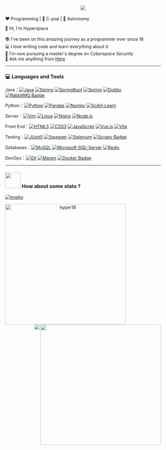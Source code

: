 <h1 align="center">
  <a href="https://git.io/typing-svg">
    <img src="https://readme-typing-svg.herokuapp.com/?lines=Hello,+There!+👋;This+is+Hyperspace...;Nice+to+meet+you!&center=true&size=28">
  </a>
</h1>


:heart: Programming | :black_heart: C-pop | :blue_heart: Astronomy

<p align="left">
  🔭 Hi, I'm Hyperspace
  <br><br>
  📚 I've been on this amazing journey as a programmer ever since 18
  <br>
  💻 I love writing code and learn everything about it
  <br>
    🔬 I'm now pursuing a master's degree on <i>Cyberspace Security</i>
  <br>
  💬 Ask me anything from <a href="https://github.com/hyper18/hyper18/issues" title="Issues">Here</a>
  <br>
</p>



------

### 💻 Languages and Tools

Java：[![Java](https://img.shields.io/badge/Java-darkorange?style=flat&logo=java&logoColor=white&link=https://github.com/Hyper18)](https://github.com/Hyper18) [![Spring](https://img.shields.io/badge/-Spring-white?style=flat&logo=spring&link=https://github.com/Hyper18)](https://github.com/Hyper18) [![SpringBoot](https://img.shields.io/badge/-Springboot-black?style=flat&logo=springboot&link=https://github.com/Hyper18)](https://github.com/Hyper18) [![Spring](https://img.shields.io/badge/-Spring_Cloud-white?style=flat&logo=spring&link=https://github.com/Hyper18)](https://github.com/Hyper18) [![Dubbo](https://img.shields.io/badge/Apache_Dubbo-D22128?logo=apache&logoColor=fff&style=flat)](https://github.com/Hyper18) [![RabbitMQ Badge](https://img.shields.io/badge/RabbitMQ-F60?logo=rabbitmq&logoColor=fff&style=flat)](https://github.com/Hyper18)

Python：[![Python](https://img.shields.io/badge/-Python-black?style=flat&logo=python&link=https://github.com/Hyper18)](https://github.com/Hyper18) [![Pandas](https://img.shields.io/badge/-Pandas-150458?style=flat&logo=Pandas&link=https://github.com/Hyper18)](https://github.com/Hyper18) [![Numpy](https://img.shields.io/badge/-Numpy-purple?style=flat&logo=Numpy&logoColor=white&link=https://github.com/Hyper18)](https://github.com/Hyper18) [![Scikit-Learn](https://img.shields.io/badge/-Scikit_Learn-blue?style=flat&logo=scikitlearn&link=https://github.com/Hyper18)](https://github.com/Hyper18)

Server：[![Vim](https://img.shields.io/badge/-Vim-lightgrey?style=flat&logo=vim&link=https://github.com/Hyper18)](https://github.com/Hyper18) [![Linux](https://img.shields.io/badge/-Linux-white?style=flat&logo=Linux&link=https://github.com/Hyper18)](https://github.com/Hyper18) [![Nginx](https://img.shields.io/badge/-Nginx-black?style=flat&logo=Nginx&link=https://github.com/Hyper18)](https://github.com/Hyper18) [![Node.js](https://img.shields.io/badge/-Node.js-deepgreen?style=flat&logo=nodedotjs&logoColor=white&link=https://github.com/Hyper18)](https://github.com/Hyper18)

Front End：[![HTML5](https://img.shields.io/badge/-HTML5-E34F26?style=flat&logo=html5&logoColor=white&link=https://github.com/Hyper18)](https://github.com/Hyper18) [![CSS3](https://img.shields.io/badge/-CSS3-1572B6?style=flat&logo=css3&link=https://github.com/Hyper18)](https://github.com/Hyper18) [![JavaScript](https://img.shields.io/badge/-JavaScript-black?style=flat&logo=javascript&link=https://github.com/Hyper18)](https://github.com/Hyper18) [![Vue.js](https://img.shields.io/badge/-Vue.js-green?style=flat&logo=vuedotjs&logoColor=white&link=https://github.com/Hyper18)](https://github.com/Hyper18) [![Vite](https://img.shields.io/badge/-Vite-deepgreen?style=flat&logo=vite&logoColor=white&link=https://github.com/Hyper18)](https://github.com/Hyper18)

Testing：[![JUnit5](https://img.shields.io/badge/-JUnit5-orange?style=flat&logo=Junit5&logoColor=white&link=https://github.com/Hyper18)](https://github.com/Hyper18) [![Swagger](https://img.shields.io/badge/-Swagger-white?style=flat&logo=swagger&link=https://github.com/Hyper18)](https://github.com/Hyper18) [![Selenium](https://img.shields.io/badge/-Selenium-white?style=flat&logo=selenium&link=https://github.com/Hyper18)](https://github.com/Hyper18) [![Scrapy Badge](https://img.shields.io/badge/Scrapy-60A839?logo=scrapy&logoColor=fff&style=flat)](https://github.com/Hyper18)

Databases：[![MySQL](https://img.shields.io/badge/-MySQL-green?style=flat&logo=mysql&link=https://github.com/Hyper18)](https://github.com/Hyper18) [![Microsoft-SQL-Server](https://img.shields.io/badge/-Microsoft_SQL_Server-grey?style=flat&logo=microsoftsqlserver&link=https://github.com/Hyper18)](https://github.com/Hyper18) [![Redis](https://img.shields.io/badge/-Redis-white?style=flat&logo=redis&link=https://github.com/Hyper18)](https://github.com/Hyper18)

DevOps：[![Git](https://img.shields.io/badge/-Git-white?style=flat&logo=git&link=https://github.com/Hyper18)](https://github.com/Hyper18) [![Maven](https://img.shields.io/badge/Maven-C71A36?style=flat&logo=apache-maven&link=https://github.com/Hyper18)](https://github.com/Hyper18) [![Docker Badge](https://img.shields.io/badge/Docker-2496ED?logo=docker&logoColor=fff&style=flat)](https://github.com/Hyper18)

------



### <img src="https://media.giphy.com/media/VgCDAzcKvsR6OM0uWg/giphy.gif" width="50"> How about some stats ?

[![trophy](https://github-profile-trophy.vercel.app/?username=Hyper18&row=1&column=7&margin-w=10)](https://github.com/ryo-ma/github-profile-trophy)

<p align=center>
  <div align=center>
    <a href="https://github.com/denvercoder1/github-readme-streak-stats" title="Go to Source">
      <img align="left" width=390 src="https://github-readme-streak-stats.herokuapp.com/?user=hyper18&theme=tokyonight&border=61dafb&hide_border=true" alt="hyper18" />
    </a>
    <a href="https://github.com/anuraghazra/github-readme-stats" title="Go to Source">
      <img align="right" width=390 src="https://github-readme-stats.vercel.app/api?username=hyper18&show_icons=true&theme=tokyonight&border_color=61dafb&hide_border=true" />
    </a>
  </div>
  <br><br><br><br><br><br><br><br><br>
</p>
<img align="right" src="https://visitor-badge.laobi.icu/badge?page_id=hyper18.hyper18">

